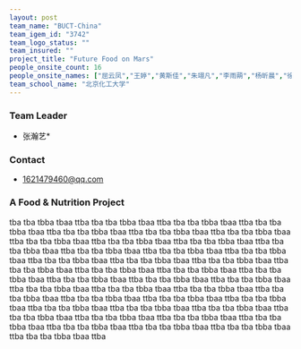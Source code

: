 ```yaml
---
layout: post
team_name: "BUCT-China"
team_igem_id: "3742"
team_logo_status: ""
team_insured: ""
project_title: "Future Food on Mars"
people_onsite_count: 16
people_onsite_names: ["屈云凤","王婷","黄斯佳","朱翊凡","李雨蒴","杨昕晨","徐海川","杨洋","朱馨仪","杨斯潆","马昕毓","谢曦雯","吕文涛","张抒雨","张鑫伟","张炜亮"]
team_school_name: "北京化工大学"
---
```



### Team Leader
* 张瀚艺*

### Contact
* 1621479460@qq.com

### A Food &amp; Nutrition Project

tba tba tbba tbaa ttba tba tba tbba tbaa ttba tba tba tbba tbaa ttba tba tba tbba tbaa ttba tba tba tbba tbaa ttba tba tba tbba tbaa ttba tba tba tbba tbaa ttba tba tba tbba tbaa ttba tba tba tbba tbaa ttba tba tba tbba tbaa ttba tba tba tbba tbaa ttba tba tba tbba tbaa ttba tba tba tbba tbaa ttba tba tba tbba tbaa ttba tba tba tbba tbaa ttba tba tba tbba tbaa ttba tba tba tbba tbaa ttba tba tba tbba tbaa ttba tba tba tbba tbaa ttba tba tba tbba tbaa ttba tba tba tbba tbaa ttba tba tba tbba tbaa ttba tba tba tbba tbaa ttba tba tba tbba tbaa ttba tba tba tbba tbaa ttba tba tba tbba tbaa ttba tba tba tbba tbaa ttba tba tba tbba tbaa ttba tba tba tbba tbaa ttba tba tba tbba tbaa ttba tba tba tbba tbaa ttba tba tba tbba tbaa ttba tba tba tbba tbaa ttba tba tba tbba tbaa ttba tba tba tbba tbaa ttba tba tba tbba tbaa ttba tba tba tbba tbaa ttba tba tba tbba tbaa ttba tba tba tbba tbaa ttba tba tba tbba tbaa ttba tba tba tbba tbaa ttba tba tba tbba tbaa ttba 
